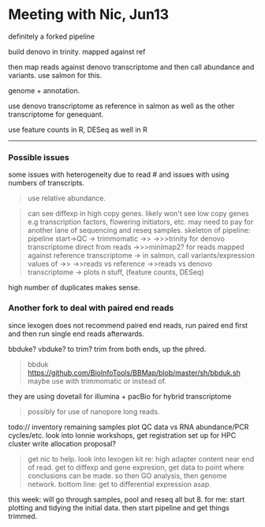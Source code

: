# Meeting with Nic, Jun13

definitely a forked pipeline


build denovo in trinity.
mapped against ref

then map reads against denovo transcriptome and then call abundance and variants.
use salmon for this.

genome + annotation.

use denovo transcriptome as reference in salmon as well as the other transcriptome for genequant.

use feature counts in R, DESeq as well in R 
***
### Possible issues

some issues with heterogeneity due to read # and issues with using numbers of transcripts.
>use relative abundance.

>can see diffexp in high copy genes.
>likely won't see low copy genes e.g transcription factors, flowering initiators, etc.
>may need to pay for another lane of sequencing and reseq samples.
skeleton of pipeline:
pipeline start->QC
-> trimmomatic
->>
->>>trinity for denovo transcriptome direct from reads
->>>minimap2? for reads mapped against reference transcriptome
-> in salmon, call variants/expression values of ->>
->>reads vs reference
->>reads vs denovo transcriptome
-> plots n stuff, (feature counts, DESeq)

high number of duplicates makes sense.

### Another fork to deal with paired end reads
since lexogen does not recommend paired end reads, 
run paired end first and then run single end reads afterwards.

bbduke? vbduke? to trim? trim from both ends, up the phred.
>bbduk
https://github.com/BioInfoTools/BBMap/blob/master/sh/bbduk.sh
maybe use with trimmomatic or instead of.


they are using dovetail for illumina + pacBio for hybrid transcriptome
> possibly for use of nanopore long reads.

todo://
inventory remaining samples
plot QC data vs RNA abundance/PCR cycles/etc.
look into lonnie workshops, get registration set up for HPC cluster
write allocation proposal?
>get nic to help.
look into lexogen kit re: high adapter content near end of read.
get to diffexp and gene expresion, get data to point where conclusions can be made. 
so then GO analysis, then genome network. 
bottom line: get to differential expression asap.


this week:
will go through samples, 
pool and reseq all but 8.
for me: 
start plotting and tidying the initial data.
then start pipeline and get things trimmed.

